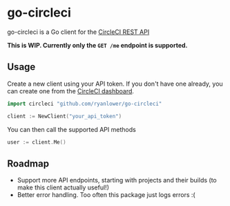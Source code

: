 # go-circleci

go-circleci is a Go client for the [CircleCI REST API](https://circleci.com/docs/api)

**This is WIP. Currently only the `GET /me` endpoint is supported.**

## Usage

Create a new client using your API token. If you don't have one already, you can create one from the [CircleCI dashboard](https://circleci.com/account/api).

```go
import circleci "github.com/ryanlower/go-circleci"

client := NewClient("your_api_token")
```

You can then call the supported API methods

```go
user := client.Me()
```

## Roadmap
* Support more API endpoints, starting with projects and their builds (to make this client actually useful!)
* Better error handling. Too often this package just logs errors :(
